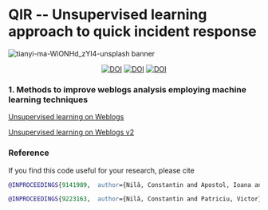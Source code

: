 # QIR -- Unsupervised learning approach to quick incident response

![tianyi-ma-WiONHd_zYI4-unsplash banner](https://user-images.githubusercontent.com/69745175/121303210-7e8a2680-c903-11eb-822c-14185a9182ff.jpg)

<p align="center">
  <a href="https://doi.org/10.5281/zenodo.4915651"><img src="https://zenodo.org/badge/DOI/10.5281/zenodo.4915651.svg" alt="DOI"></a>
  <a href="https://doi.org/10.1109/COMM48946.2020.9141989"><img src="https://img.shields.io/badge/DOI-10.1109%2FCOMM48946.2020.9141989-blue" alt="DOI"></a>
  <a href="https://doi.org/10.1109/ECAI50035.2020.9223163"><img src="https://img.shields.io/badge/DOI-10.1109%2FECAI50035.2020.9223163-blue" alt="DOI"></a>
</p>

### 1. Methods to improve weblogs analysis employing machine learning techniques

[Unsupervised learning on Weblogs](https://github.com/ctinnil/QIR/blob/master/unsupervised-learning-on-web-logs.ipynb)

[Unsupervised learning on Weblogs v2](https://github.com/ctinnil/QIR/blob/master/unsupervised-learning-on-web-logs-v2.ipynb)

### Reference

If you find this code useful for your research, please cite

```BibTex
@INPROCEEDINGS{9141989,  author={Nilă, Constantin and Apostol, Ioana and Patriciu, Victor},  booktitle={2020 13th International Conference on Communications (COMM)},   title={Machine learning approach to quick incident response},   year={2020},  volume={},  number={},  pages={291-296},  doi={10.1109/COMM48946.2020.9141989}}
```
```BibTex
@INPROCEEDINGS{9223163,  author={Nilă, Constantin and Patriciu, Victor},  booktitle={2020 12th International Conference on Electronics, Computers and Artificial Intelligence (ECAI)},   title={Taking advantage of unsupervised learning in incident response},   year={2020},  volume={},  number={},  pages={1-6},  doi={10.1109/ECAI50035.2020.9223163}}
```
